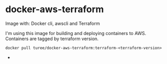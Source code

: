 # docker-aws-terraform
Image with: Docker cli, awscli and Terraform

I'm using this image for building and deploying containers to AWS. Containers are tagged by terraform version.

```
docker pull turee/docker-aws-terraform:terraform-<terraform-version>
```
-
